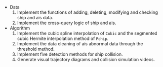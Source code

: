 * Data
    1. Implement the functions of adding, deleting, modifying and checking ship and ais data.
    2. Implement the cross-query logic of ship and ais.
* Algorithm
    1. Implement the cubic spline interpolation of `Cubic` and the segmented cubic Hermite interpolation method of
       `Pchip`.
    2. Implement the data cleaning of ais abnormal data through the threshold method.
    3. Implement five detection methods for ship collision.
    4. Generate visual trajectory diagrams and collision simulation videos.